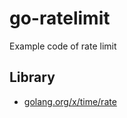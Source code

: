 # go-ratelimit
Example code of rate limit 

## Library

* [golang.org/x/time/rate](https://pkg.go.dev/golang.org/x/time/rate)